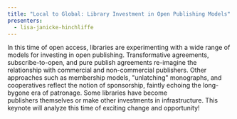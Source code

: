 ```yaml
---
title: "Local to Global: Library Investment in Open Publishing Models"
presenters:
  - lisa-janicke-hinchliffe
---
```


In this time of open access, libraries are experimenting with a wide range of models for investing in open publishing. Transformative agreements, subscribe-to-open, and pure publish agreements re-imagine the relationship with commercial and non-commercial publishers. Other approaches such as membership models, "unlatching" monographs, and cooperatives reflect the notion of sponsorship, faintly echoing the long-bygone era of patronage. Some libraries have become publishers themselves or make other investments in infrastructure. This keynote will analyze this time of exciting change and opportunity!
